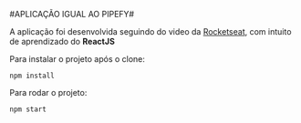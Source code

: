 #APLICAÇÃO IGUAL AO PIPEFY#

A aplicação foi desenvolvida seguindo do video da [Rocketseat](https://youtu.be/awRtgpRsdTQ), com intuito de aprendizado do **ReactJS**

Para instalar o projeto após o clone:
```
npm install 
```

Para rodar o projeto:
```
npm start 
```